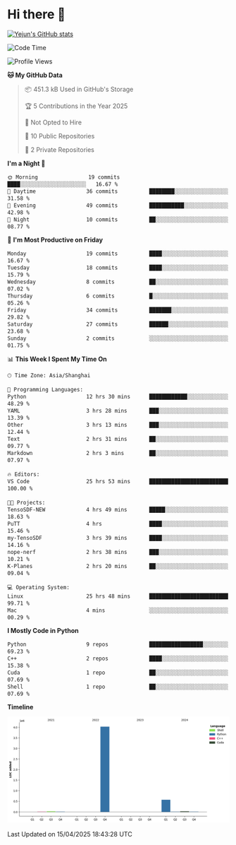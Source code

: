 # Hi there 👋


<!-- <img height="195px" src="https://github-readme-stats.vercel.app/api?username=yejun688&count_private=true&show_icons=true&hide_rank=true&title_color=0969da&bg_color=ffffff00&text_color=57606a&disable_animations=true"><img height="195px" src="https://github-readme-stats.vercel.app/api/top-langs?username=yejun688&layout=compact&title_color=0969da&bg_color=ffffff00&text_color=57606a"> -->

[![Yejun's GitHub stats](https://github-readme-stats.vercel.app/api?username=yejun688)](https://github.com/yejun688/github-readme-stats)

<!---
yejun688/yejun688 is a ✨ special ✨ repository because its `README.md` (this file) appears on your GitHub profile.
You can click the Preview link to take a look at your changes.
--->

<!--START_SECTION:waka-->
![Code Time](http://img.shields.io/badge/Code%20Time-1%2C028%20hrs%2026%20mins-blue)

![Profile Views](http://img.shields.io/badge/Profile%20Views-20-blue)

**🐱 My GitHub Data** 

> 📦 451.3 kB Used in GitHub's Storage 
 > 
> 🏆 5 Contributions in the Year 2025
 > 
> 🚫 Not Opted to Hire
 > 
> 📜 10 Public Repositories 
 > 
> 🔑 2 Private Repositories 
 > 
**I'm a Night 🦉** 

```text
🌞 Morning                19 commits          ████░░░░░░░░░░░░░░░░░░░░░   16.67 % 
🌆 Daytime                36 commits          ████████░░░░░░░░░░░░░░░░░   31.58 % 
🌃 Evening                49 commits          ███████████░░░░░░░░░░░░░░   42.98 % 
🌙 Night                  10 commits          ██░░░░░░░░░░░░░░░░░░░░░░░   08.77 % 
```
📅 **I'm Most Productive on Friday** 

```text
Monday                   19 commits          ████░░░░░░░░░░░░░░░░░░░░░   16.67 % 
Tuesday                  18 commits          ████░░░░░░░░░░░░░░░░░░░░░   15.79 % 
Wednesday                8 commits           ██░░░░░░░░░░░░░░░░░░░░░░░   07.02 % 
Thursday                 6 commits           █░░░░░░░░░░░░░░░░░░░░░░░░   05.26 % 
Friday                   34 commits          ███████░░░░░░░░░░░░░░░░░░   29.82 % 
Saturday                 27 commits          ██████░░░░░░░░░░░░░░░░░░░   23.68 % 
Sunday                   2 commits           ░░░░░░░░░░░░░░░░░░░░░░░░░   01.75 % 
```


📊 **This Week I Spent My Time On** 

```text
🕑︎ Time Zone: Asia/Shanghai

💬 Programming Languages: 
Python                   12 hrs 30 mins      ████████████░░░░░░░░░░░░░   48.29 % 
YAML                     3 hrs 28 mins       ███░░░░░░░░░░░░░░░░░░░░░░   13.39 % 
Other                    3 hrs 13 mins       ███░░░░░░░░░░░░░░░░░░░░░░   12.44 % 
Text                     2 hrs 31 mins       ██░░░░░░░░░░░░░░░░░░░░░░░   09.77 % 
Markdown                 2 hrs 3 mins        ██░░░░░░░░░░░░░░░░░░░░░░░   07.97 % 

🔥 Editors: 
VS Code                  25 hrs 53 mins      █████████████████████████   100.00 % 

🐱‍💻 Projects: 
TensoSDF-NEW             4 hrs 49 mins       █████░░░░░░░░░░░░░░░░░░░░   18.63 % 
PuTT                     4 hrs               ████░░░░░░░░░░░░░░░░░░░░░   15.46 % 
my-TensoSDF              3 hrs 39 mins       ████░░░░░░░░░░░░░░░░░░░░░   14.16 % 
nope-nerf                2 hrs 38 mins       ███░░░░░░░░░░░░░░░░░░░░░░   10.21 % 
K-Planes                 2 hrs 20 mins       ██░░░░░░░░░░░░░░░░░░░░░░░   09.04 % 

💻 Operating System: 
Linux                    25 hrs 48 mins      █████████████████████████   99.71 % 
Mac                      4 mins              ░░░░░░░░░░░░░░░░░░░░░░░░░   00.29 % 
```

**I Mostly Code in Python** 

```text
Python                   9 repos             █████████████████░░░░░░░░   69.23 % 
C++                      2 repos             ████░░░░░░░░░░░░░░░░░░░░░   15.38 % 
Cuda                     1 repo              ██░░░░░░░░░░░░░░░░░░░░░░░   07.69 % 
Shell                    1 repo              ██░░░░░░░░░░░░░░░░░░░░░░░   07.69 % 
```



**Timeline**

![Lines of Code chart](https://raw.githubusercontent.com/yejun688/yejun688/main/assets/bar_graph.png)


 Last Updated on 15/04/2025 18:43:28 UTC
<!--END_SECTION:waka-->
